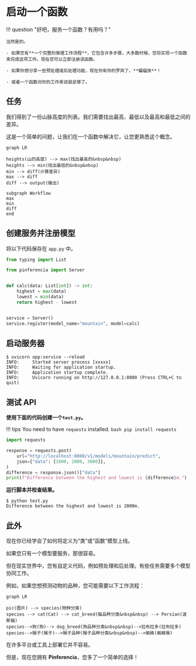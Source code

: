 # 启动一个函数

!!! question "好吧，服务一个函数？有用吗？"

    当然是的。

    - 如果您有**一个完整的推理工作流程**，它包含许多步骤。大多数时候，您将实现一个函数来完成这项工作。现在您可以立即注册该函数。

    - 如果你想分享一些预处理或后处理功能，现在你有你的罗宾了，**蝙蝠侠**！

    - 或者一个函数对你的工作来说就足够了。

## 任务

我们得到了一份山脉高度的列表。我们需要找出最高、最低以及最高和最低之间的差异。

这是一个简单的问题，让我们在一个函数中解决它，让您更熟悉这个概念。

```mermaid
graph LR

heights(山的高度) --> max(找出最高的&nbsp&nbsp)
heights --> min(找出最低的&nbsp&nbsp)
min --> diff(计算差异)
max --> diff
diff --> output(输出)

subgraph Workflow
max
min
diff
end
```

## 创建服务并注册模型


将以下代码保存在 `app.py` 中。

```python title="app.py" linenums="1"
from typing import List

from pinferencia import Server


def calc(data: List[int]) -> int:
    highest = max(data)
    lowest = min(data)
    return highest - lowest


service = Server()
service.register(model_name="mountain", model=calc)

```

## 启动服务器

<div class="termy">

```console
$ uvicorn app:service --reload
INFO:     Started server process [xxxxx]
INFO:     Waiting for application startup.
INFO:     Application startup complete.
INFO:     Uvicorn running on http://127.0.0.1:8000 (Press CTRL+C to quit)
```

</div>

## 测试 API

**使用下面的代码创建一个`test.py`。**

!!! tips
    You need to have `requests` installed.
    ```bash
    pip install requests
    ```

```python title="test.py" linenums="1"
import requests

response = requests.post(
    url="http://localhost:8000/v1/models/mountain/predict",
    json={"data": [1000, 2000, 3000]},
)
difference = response.json()["data"]
print(f"Difference between the highest and lowest is {difference}m.")

```

**运行脚本并检查结果。**

<div class="termy">

```console
$ python test.py
Difference between the highest and lowest is 2000m.
```

</div>

## 此外

现在你已经学会了如何将定义为“类”或“函数”模型上线。

如果您只有一个模型要服务，那很容易。

但在现实世界中，您有自定义代码，例如预处理和后处理。有些任务需要多个模型协同工作。

例如，如果您想预测动物的品种，您可能需要以下工作流程：

```mermaid
graph LR

pic(图片) --> species(物种分类)
species --> cat(Cat) --> cat_breed(猫品种分类&nbsp&nbsp) --> Persian(波斯猫)
species-->狗(狗)--> dog_breed(狗品种分类&nbsp&nbsp)-->拉布拉多(拉布拉多)
species-->猴子(猴子)-->猴子品种(猴子品种分类&nbsp&nbsp)-->蜘蛛(蜘蛛猴)
```

在许多平台或工具上部署它并不容易。

但是，现在您拥有 **Pinferencia**，您多了一个简单的选择！
